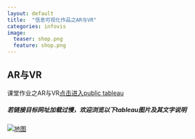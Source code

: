 ```yaml
---
layout: default
title:  "信息可视化作品之AR与VR"
categories: infovis 
image:
  teaser: shop.png
  feature: shop.png
---
```


## AR与VR
课堂作业之AR与VR[点击进入public tableau](https://public.tableau.com/profile/.8478#!/vizhome/ARVR_4/sheet0?publish=yes)

##### 若链接目标网址加载过慢，欢迎浏览以下tableau图片及其文字说明

<div class='tableauPlaceholder' id='viz1515264768208' style='position: relative'>
        <noscript><a href='#'><img alt='地图 ' src='https:&#47;&#47;public.tableau.com&#47;static&#47;images&#47;AR&#47;ARVR_4&#47;sheet0&#47;1_rss.png' style='border: none' /></a>
        </noscript>
        <object class='tableauViz'  style='display:none;'><param name='host_url' value='https%3A%2F%2Fpublic.tableau.com%2F' /> <param name='embed_code_version' value='3' /> <param name='site_root' value='' /><param name='name' value='ARVR_4&#47;sheet0' /><param name='tabs' value='no' /><param name='toolbar' value='yes' /><param name='static_image' value='https:&#47;&#47;public.tableau.com&#47;static&#47;images&#47;AR&#47;ARVR_4&#47;sheet0&#47;1.png' /> <param name='animate_transition' value='yes' /><param name='display_static_image' value='yes' /><param name='display_spinner' value='yes' /><param name='display_overlay' value='yes' /><param name='display_count' value='yes' /><param name='filter' value='publish=yes' />
        </object>
</div>                
<script type='text/javascript'>                    var divElement = document.getElementById('viz1515264768208');                    var vizElement = divElement.getElementsByTagName('object')[0];                    vizElement.style.width='90%';vizElement.style.height=(divElement.offsetWidth*0.75)+'px';                    var scriptElement = document.createElement('script');                    scriptElement.src = 'https://public.tableau.com/javascripts/api/viz_v1.js';                    vizElement.parentNode.insertBefore(scriptElement, vizElement);                
</script>
